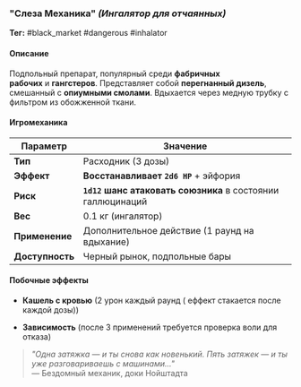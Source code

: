 ### **"Слеза Механика"** _(Ингалятор для отчаянных)_

**Тег:** #black_market #dangerous #inhalator

#### **Описание**

Подпольный препарат, популярный среди **фабричных рабочих** и **гангстеров**. Представляет собой **перегнанный дизель**, смешанный с **опиумными смолами**. Вдыхается через медную трубку с фильтром из обожженной ткани.

#### **Игромеханика**

|Параметр|Значение|
|---|---|
|**Тип**|Расходник (3 дозы)|
|**Эффект**|**Восстанавливает `2d6 HP`** + эйфория|
|**Риск**|**`1d12` шанс атаковать союзника** в состоянии галлюцинаций|
|**Вес**|0.1 кг (ингалятор)|
|**Применение**|Дополнительное действие (1 раунд на вдыхание)|
|**Доступность**|Черный рынок, подпольные бары|

#### **Побочные эффекты**

- **Кашель с кровью** (2 урон каждый раунд  ( еффект стакается после каждой дозы))
    
- **Зависимость** (после 3 применений требуется проверка воли для отказа)
    

> _"Одна затяжка — и ты снова как новенький. Пять затяжек — и ты уже разговариваешь с машинами..."_  
> — Бездомный механик, доки Нойштадта